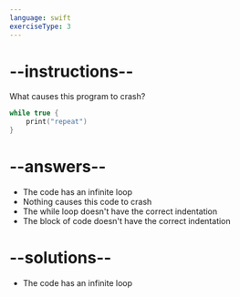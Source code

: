 ```yaml
---
language: swift
exerciseType: 3
---
```


# --instructions--

What causes this program to crash?
```swift
while true {
    print("repeat")
}
```

# --answers--

- The code has an infinite loop
- Nothing causes this code to crash
- The while loop doesn't have the correct indentation
- The block of code doesn't have the correct indentation

# --solutions--

- The code has an infinite loop
